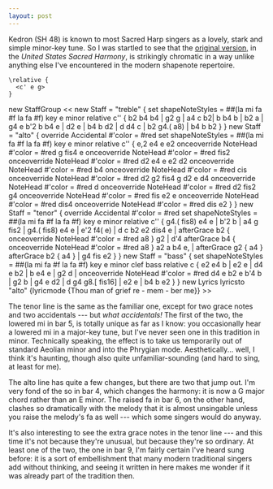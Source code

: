 ```yaml
---
layout: post
---
```


Kedron (SH 48) is known to most Sacred Harp singers as a lovely, stark
and simple minor-key tune. So I was startled to see that the [original
version,](http://people.bethel.edu/~rhomar/TunePages/Kedron.html) in the
*United States Sacred Harmony*, is strikingly chromatic in a way unlike
anything else I've encountered in the modern shapenote repertoire.

    \relative {
      <c' e g>
    }

new StaffGroup &lt;&lt; new Staff = "treble" { set shapeNoteStyles =
\#\#(la mi fa \#f la fa \#f) key e minor relative c'' { b2 b4 b4 | g2 g
| a4 c b2| b b4 b | b2 a | g4 e b'2 b b4 e | d2 e | b4 b d2 | d d4 c |
b2 g4.( a8) | b4 b b2 } } new Staff = "alto" { override Accidental
\#'color = \#red set shapeNoteStyles = \#\#(la mi fa \#f la fa \#f) key
e minor relative c'' { e,2 e4 e e2 onceoverride NoteHead \#'color =
\#red g fis4 e onceoverride NoteHead \#'color = \#red fis2 onceoverride
NoteHead \#'color = \#red d2 e4 e e2 d2 onceoverride NoteHead \#'color =
\#red b4 onceoverride NoteHead \#'color = \#red cis onceoverride
NoteHead \#'color = \#red d2 g2 fis4 g d2 e d4 onceoverride NoteHead
\#'color = \#red d onceoverride NoteHead \#'color = \#red d2 fis2 g4
onceoverride NoteHead \#'color = \#red fis e2 e onceoverride NoteHead
\#'color = \#red dis4 onceoverride NoteHead \#'color = \#red dis e2 } }
new Staff = "tenor" { override Accidental \#'color = \#red set
shapeNoteStyles = \#\#(la mi fa \#f la fa \#f) key e minor relative c''
{ g4.( fis8) e4 e | b'2 b | a4 g fis2 | g4.( fis8) e4 e | e'2 f4( e) | d
c b2 e2 dis4 e | afterGrace b2 { onceoverride NoteHead \#'color = \#red
a8 } g2 | d'4 afterGrace b4 { onceoverride NoteHead \#'color = \#red a8
} a2 a b4 e, | afterGrace g2 { a4 } afterGrace b2 { a4 } | g4 fis e2 } }
new Staff = "bass" { set shapeNoteStyles = \#\#(la mi fa \#f la fa \#f)
key e minor clef bass relative c { e2 e4 b | e2 e | d4 e b2 | b e4 e |
g2 d | onceoverride NoteHead \#'color = \#red d4 e b2 e b'4 b | g2 b |
g4 e d2 | d g4 g8.\[ fis16\] | e2 e | b4 b e2 } } new Lyrics lyricsto
"alto" {lyricmode {Thou man of grief re - mem - ber me}} &gt;&gt;

The tenor line is the same as the familiar one, except for two grace
notes and two accidentals --- but *what accidentals!* The first of the
two, the lowered <span class="title-ref">mi</span> in bar 5, is totally
unique as far as I know: you occasionally hear a lowered <span
class="title-ref">mi</span> in a major-key tune, but I've never seen one
in this tradition in minor. Technically speaking, the effect is to take
us temporarily out of standard Aeolian minor and into the Phrygian mode.
Aesthetically... well, I think it's haunting, though also quite
unfamiliar-sounding (and hard to sing, at least for me).

The alto line has quite a few changes, but there are two that jump out.
I'm very fond of the <span class="title-ref">so</span> in bar 4, which
changes the harmony: it is now a G major chord rather than an E minor.
The raised <span class="title-ref">fa</span> in bar 6, on the other
hand, clashes so dramatically with the melody that it is almost
unsingable unless you raise the melody's <span
class="title-ref">fa</span> as well --- which some singers would do
anyway.

It's also interesting to see the extra grace notes in the tenor line ---
and this time it's not because they're unusual, but because they're so
ordinary. At least one of the two, the one in bar 9, I'm fairly certain
I've heard sung before: it is a sort of embellishment that many modern
traditional singers add without thinking, and seeing it written in here
makes me wonder if it was already part of the tradition then.
